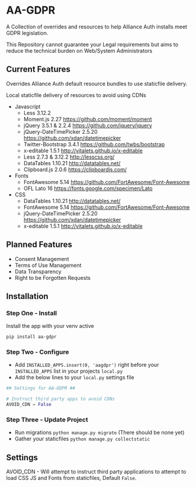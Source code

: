 # AA-GDPR

A Collection of overrides and resources to help Alliance Auth installs meet GDPR legislation.

This Repository cannot guarantee your Legal requirements but aims to reduce the technical burden on Web/System Administrators

## Current Features

Overrides Alliance Auth default resource bundles to use staticfile delivery.

Local staticfile delivery of  resources to avoid using CDNs

* Javascript
  * Less 3.12.2
  * Moment.js 2.27 <https://github.com/moment/moment>
  * jQuery 3.5.1 & 2.2.4 <https://github.com/jquery/jquery>
  * jQuery-DateTimePicker 2.5.20 <https://github.com/xdan/datetimepicker>
  * Twitter-Bootstrap 3.4.1 <https://github.com/twbs/bootstrap>
  * x-editable 1.5.1 <http://vitalets.github.io/x-editable>
  * Less 2.7.3 & 3.12.2 <http://lesscss.org/>
  * DataTables 1.10.21 <http://datatables.net/>
  * Clipboard.js 2.0.6 <https://clipboardjs.com/>
* Fonts
  * FontAwesome 5.14 <https://github.com/FortAwesome/Font-Awesome>
  * OFL Lato 16 <https://fonts.google.com/specimen/Lato>
* CSS
  * DataTables 1.10.21 <http://datatables.net/>
  * FontAwesome 5.14 <https://github.com/FortAwesome/Font-Awesome>
  * jQuery-DateTimePicker 2.5.20 <https://github.com/xdan/datetimepicker>
  * x-editable 1.5.1 <http://vitalets.github.io/x-editable>

## Planned Features

* Consent Management
* Terms of Use Management
* Data Transparency
* Right to be Forgotten Requests

## Installation

### Step One - Install

Install the app with your venv active

```bash
pip install aa-gdpr
```

### Step Two - Configure

* Add `INSTALLED_APPS.insert(0, 'aagdpr')` right before your `INSTALLED_APPS` list in your projects `local.py`
* Add the below lines to your `local.py` settings file

 ```python
## Settings for AA-GDPR ##

# Instruct third party apps to avoid CDNs
 AVOID_CDN = False
```

### Step Three - Update Project

* Run migrations `python manage.py migrate` (There should be none yet)
* Gather your staticfiles `python manage.py collectstatic`

## Settings

AVOID_CDN - Will attempt to instruct third party applications to attempt to load CSS JS and Fonts from staticfiles, Default `False`.
